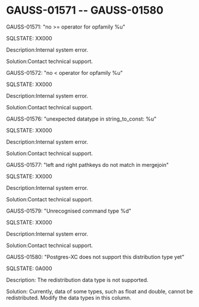 # GAUSS-01571 -- GAUSS-01580<a name="EN-US_TOPIC_0302072874"></a>

GAUSS-01571: "no \>= operator for opfamily %u"

SQLSTATE: XX000

Description:Internal system error.

Solution:Contact technical support.

GAUSS-01572: "no < operator for opfamily %u"

SQLSTATE: XX000

Description:Internal system error.

Solution:Contact technical support.

GAUSS-01576: "unexpected datatype in string\_to\_const: %u"

SQLSTATE: XX000

Description:Internal system error.

Solution:Contact technical support.

GAUSS-01577: "left and right pathkeys do not match in mergejoin"

SQLSTATE: XX000

Description:Internal system error.

Solution:Contact technical support.

GAUSS-01579: "Unrecognised command type %d"

SQLSTATE: XX000

Description:Internal system error.

Solution:Contact technical support.

GAUSS-01580: "Postgres-XC does not support this distribution type yet"

SQLSTATE: 0A000

Description: The redistribution data type is not supported.

Solution: Currently, data of some types, such as float and double, cannot be redistributed. Modify the data types in this column.

